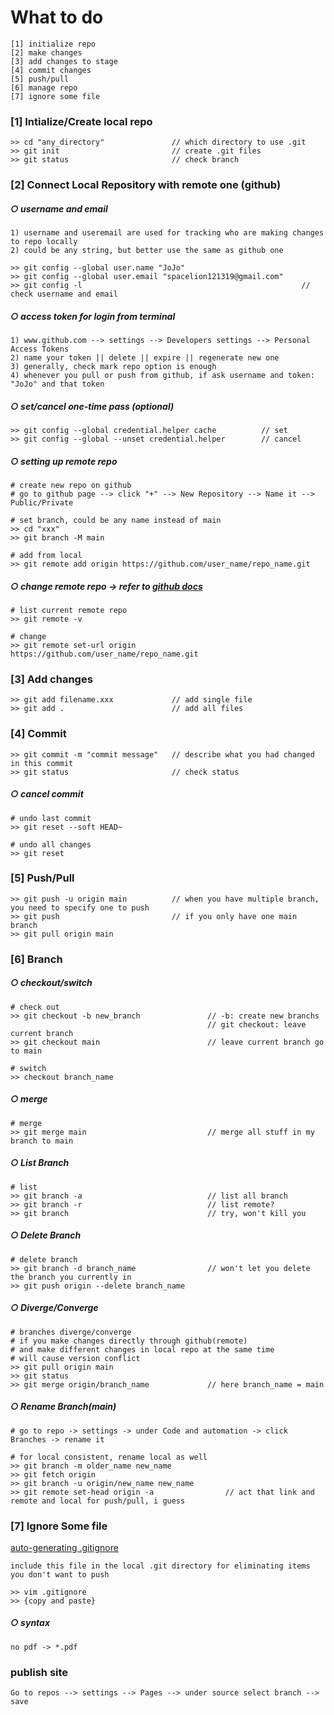 
# What to do
```
[1] initialize repo 
[2] make changes 
[3] add changes to stage 
[4] commit changes 
[5] push/pull
[6] manage repo
[7] ignore some file
```

### [1] Intialize/Create local repo
```
>> cd "any_directory"               // which directory to use .git
>> git init                         // create .git files 
>> git status                       // check branch
```
### [2] Connect Local Repository with remote one (github)
##### &#x25cb; username and email 
```
1) username and useremail are used for tracking who are making changes to repo locally
2) could be any string, but better use the same as github one

>> git config --global user.name "JoJo"
>> git config --global user.email "spacelion121319@gmail.com"
>> git config -l                                                 // check username and email
```
##### &#x25cb; access token for login from terminal 
```
1) www.github.com --> settings --> Developers settings --> Personal Access Tokens
2) name your token || delete || expire || regenerate new one
3) generally, check mark repo option is enough
4) whenever you pull or push from github, if ask username and token: "JoJo" and that token
```

##### &#x25cb; set/cancel one-time pass (optional)
```
>> git config --global credential.helper cache          // set 
>> git config --global --unset credential.helper        // cancel
```
##### &#x25cb; setting up remote repo 
```
# create new repo on github 
# go to github page --> click "+" --> New Repository --> Name it --> Public/Private 

# set branch, could be any name instead of main
>> cd "xxx"
>> git branch -M main

# add from local
>> git remote add origin https://github.com/user_name/repo_name.git
```

##### &#x25cb; change remote repo -> refer to [*github docs*](https://docs.github.com/en/get-started/getting-started-with-git/managing-remote-repositories)
```
# list current remote repo 
>> git remote -v 

# change 
>> git remote set-url origin https://github.com/user_name/repo_name.git
```

### [3] Add changes 
```
>> git add filename.xxx             // add single file 
>> git add .                        // add all files 
```

### [4] Commit 
```
>> git commit -m "commit message"   // describe what you had changed in this commit
>> git status                       // check status
```
##### &#x25cb; cancel commit 
```
# undo last commit
>> git reset --soft HEAD~

# undo all changes 
>> git reset
```

### [5] Push/Pull
```
>> git push -u origin main          // when you have multiple branch, you need to specify one to push 
>> git push                         // if you only have one main branch
>> git pull origin main
```
### [6] Branch
##### &#x25cb; checkout/switch
```
# check out
>> git checkout -b new_branch               // -b: create new branchs 
                                            // git checkout: leave current branch 
>> git checkout main                        // leave current branch go to main

# switch
>> checkout branch_name 
```
##### &#x25cb; merge
```
# merge 
>> git merge main                           // merge all stuff in my branch to main

```
##### &#x25cb; List Branch
```
# list
>> git branch -a                            // list all branch 
>> git branch -r                            // list remote? 
>> git branch                               // try, won't kill you
```
##### &#x25cb; Delete Branch
```
# delete branch 
>> git branch -d branch_name                // won't let you delete the branch you currently in
>> git push origin --delete branch_name 

```
##### &#x25cb; Diverge/Converge
```
# branches diverge/converge
# if you make changes directly through github(remote)
# and make different changes in local repo at the same time 
# will cause version conflict 
>> git pull origin main 
>> git status 
>> git merge origin/branch_name             // here branch_name = main
```
##### &#x25cb; Rename Branch(main)
```
# go to repo -> settings -> under Code and automation -> click Branches -> rename it

# for local consistent, rename local as well 
>> git branch -m older_name new_name 
>> git fetch origin 
>> git branch -u origin/new_name new_name 
>> git remote set-head origin -a                // act that link and remote and local for push/pull, i guess
```

### [7] Ignore Some file
[auto-generating .gitignore](https://www.toptal.com/developers/gitignore)
```
include this file in the local .git directory for eliminating items you don't want to push 

>> vim .gitignore 
>> {copy and paste}
```
##### &#x25cb; syntax 
```
no pdf -> *.pdf
```

### publish site
```
Go to repos --> settings --> Pages --> under source select branch --> save 
```
